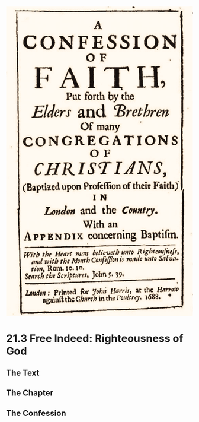 <img class="intro-right" src="art-1689.png">

# 21.3 Free Indeed: Righteousness of God

## The Text

## The Chapter

## The Confession

